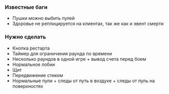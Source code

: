 ﻿### Известные баги

- Пушки можно выбить пулей
- Здоровье не реплицируется на клиентах, так же как и эвент смерти


### Нужно сделать

- Кнопка рестарта
- Таймер для ограничения раунда по времени
- Несколько раундов в одной игре + вывод счета перед боем
- Нормальное лобии
- Щит
- Передвижение стиком
- Нормальные пули + следы от путь в воздухе + следы от пуль на поверхностях